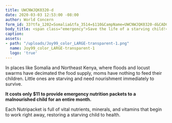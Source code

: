 ```yaml
---
title: UWCNWJQK0320-d
date: 2020-03-03 12:53:00 -08:00
author: World Concern
form_id: 33?tfa_1202=Somalia&tfa_3514=$110&CampName=UWCNWJQK0320-d&CADCampName=CWCNWJQK0320-d
body_title: <span class="emergency">Save the life of a starving child!</span>
caption: 
assets:
- path: "/uploads/Joy99_color_LARGE-transparent-1.png"
  name: Joy99_color_LARGE-transparent-1
  logo: 'true'
---
```


In places like Somalia and Northeast Kenya, where floods and locust swarms have decimated the food supply, moms have nothing to feed their children. Little ones are starving and need nourishment immediately to survive.  

**It costs only $11 to provide emergency nutrition packets to a malnourished child for an entire month.**

Each Nutripacket is full of vital nutrients, minerals, and vitamins that begin to work right away, restoring a starving child to health.
